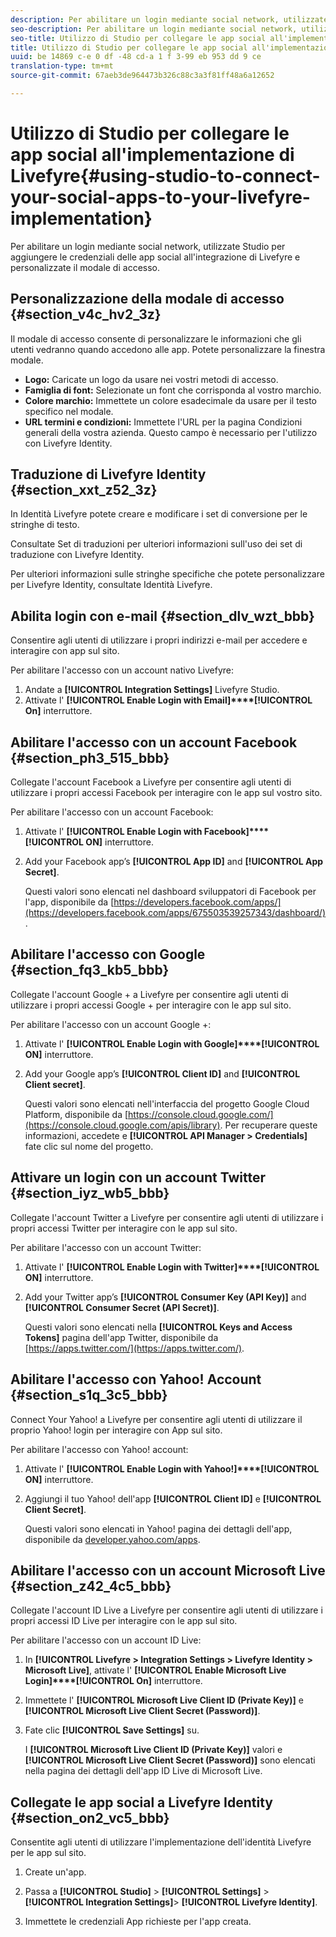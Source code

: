 ```yaml
---
description: Per abilitare un login mediante social network, utilizzate Studio per aggiungere le credenziali delle app social all'integrazione di Livefyre e personalizzate il modale di accesso.
seo-description: Per abilitare un login mediante social network, utilizzate Studio per aggiungere le credenziali delle app social all'integrazione di Livefyre e personalizzate il modale di accesso.
seo-title: Utilizzo di Studio per collegare le app social all'implementazione di Livefyre
title: Utilizzo di Studio per collegare le app social all'implementazione di Livefyre
uuid: be 14869 c-e 0 df -48 cd-a 1 f 3-99 eb 953 dd 9 ce
translation-type: tm+mt
source-git-commit: 67aeb3de964473b326c88c3a3f81ff48a6a12652

---
```



# Utilizzo di Studio per collegare le app social all&#39;implementazione di Livefyre{#using-studio-to-connect-your-social-apps-to-your-livefyre-implementation}

Per abilitare un login mediante social network, utilizzate Studio per aggiungere le credenziali delle app social all&#39;integrazione di Livefyre e personalizzate il modale di accesso.

## Personalizzazione della modale di accesso {#section_v4c_hv2_3z}

Il modale di accesso consente di personalizzare le informazioni che gli utenti vedranno quando accedono alle app. Potete personalizzare la finestra modale.

* **Logo:** Caricate un logo da usare nei vostri metodi di accesso.
* **Famiglia di font:** Selezionate un font che corrisponda al vostro marchio.
* **Colore marchio:** Immettete un colore esadecimale da usare per il testo specifico nel modale.
* **URL termini e condizioni:** Immettete l&#39;URL per la pagina Condizioni generali della vostra azienda. Questo campo è necessario per l&#39;utilizzo con Livefyre Identity.

## Traduzione di Livefyre Identity {#section_xxt_z52_3z}

In Identità Livefyre potete creare e modificare i set di conversione per le stringhe di testo.

Consultate Set di traduzioni per ulteriori informazioni sull&#39;uso dei set di traduzione con Livefyre Identity.

Per ulteriori informazioni sulle stringhe specifiche che potete personalizzare per Livefyre Identity, consultate Identità Livefyre.

## Abilita login con e-mail {#section_dlv_wzt_bbb}

Consentire agli utenti di utilizzare i propri indirizzi e-mail per accedere e interagire con app sul sito.

Per abilitare l&#39;accesso con un account nativo Livefyre:

1. Andate a **[!UICONTROL Integration Settings]** Livefyre Studio.
1. Attivate l&#39; **[!UICONTROL Enable Login with Email]****[!UICONTROL On]** interruttore.

## Abilitare l&#39;accesso con un account Facebook {#section_ph3_515_bbb}

Collegate l&#39;account Facebook a Livefyre per consentire agli utenti di utilizzare i propri accessi Facebook per interagire con le app sul vostro sito.

Per abilitare l&#39;accesso con un account Facebook:

1. Attivate l&#39; **[!UICONTROL Enable Login with Facebook]****[!UICONTROL ON]** interruttore.

1. Add your Facebook app’s **[!UICONTROL App ID]** and **[!UICONTROL App Secret]**.

   Questi valori sono elencati nel dashboard sviluppatori di Facebook per l&#39;app, disponibile da [https://developers.facebook.com/apps/](https://developers.facebook.com/apps/675503539257343/dashboard/).

## Abilitare l&#39;accesso con Google {#section_fq3_kb5_bbb}

Collegate l&#39;account Google + a Livefyre per consentire agli utenti di utilizzare i propri accessi Google + per interagire con le app sul sito.

Per abilitare l&#39;accesso con un account Google +:

1. Attivate l&#39; **[!UICONTROL Enable Login with Google]****[!UICONTROL ON]** interruttore.

1. Add your Google app’s **[!UICONTROL Client ID]** and **[!UICONTROL Client secret]**.

   Questi valori sono elencati nell&#39;interfaccia del progetto Google Cloud Platform, disponibile da [https://console.cloud.google.com/](https://console.cloud.google.com/apis/library). Per recuperare queste informazioni, accedete e **[!UICONTROL API Manager > Credentials]** fate clic sul nome del progetto.

## Attivare un login con un account Twitter {#section_iyz_wb5_bbb}

Collegate l&#39;account Twitter a Livefyre per consentire agli utenti di utilizzare i propri accessi Twitter per interagire con le app sul sito.

Per abilitare l&#39;accesso con un account Twitter:

1. Attivate l&#39; **[!UICONTROL Enable Login with Twitter]****[!UICONTROL ON]** interruttore.

1. Add your Twitter app’s **[!UICONTROL Consumer Key (API Key)]** and **[!UICONTROL Consumer Secret (API Secret)]**.

   Questi valori sono elencati nella **[!UICONTROL Keys and Access Tokens]** pagina dell&#39;app Twitter, disponibile da [https://apps.twitter.com/](https://apps.twitter.com/).

## Abilitare l&#39;accesso con Yahoo! Account {#section_s1q_3c5_bbb}

Connect Your Yahoo! a Livefyre per consentire agli utenti di utilizzare il proprio Yahoo! login per interagire con App sul sito.

Per abilitare l&#39;accesso con Yahoo! account:

1. Attivate l&#39; **[!UICONTROL Enable Login with Yahoo!]****[!UICONTROL ON]** interruttore.

1. Aggiungi il tuo Yahoo! dell&#39;app **[!UICONTROL Client ID]** e **[!UICONTROL Client Secret]**.

   Questi valori sono elencati in Yahoo! pagina dei dettagli dell&#39;app, disponibile da [developer.yahoo.com/apps](https://developer.yahoo.com/apps).

## Abilitare l&#39;accesso con un account Microsoft Live {#section_z42_4c5_bbb}

Collegate l&#39;account ID Live a Livefyre per consentire agli utenti di utilizzare i propri accessi ID Live per interagire con le app sul sito.

Per abilitare l&#39;accesso con un account ID Live:

1. In **[!UICONTROL Livefyre > Integration Settings > Livefyre Identity > Microsoft Live]**, attivate l&#39; **[!UICONTROL Enable Microsoft Live Login]****[!UICONTROL On]** interruttore.

1. Immettete l&#39; **[!UICONTROL Microsoft Live Client ID (Private Key)]** e **[!UICONTROL Microsoft Live Client Secret (Password)]**.

1. Fate clic **[!UICONTROL Save Settings]** su.

   I **[!UICONTROL Microsoft Live Client ID (Private Key)]** valori e **[!UICONTROL Microsoft Live Client Secret (Password)]** sono elencati nella pagina dei dettagli dell&#39;app ID Live di Microsoft Live.

## Collegate le app social a Livefyre Identity {#section_on2_vc5_bbb}

Consentite agli utenti di utilizzare l&#39;implementazione dell&#39;identità Livefyre per le app sul sito.

1. Create un&#39;app.
1. Passa a **[!UICONTROL Studio]** &gt; **[!UICONTROL Settings]** &gt; **[!UICONTROL Integration Settings]**&gt; **[!UICONTROL Livefyre Identity]**.

1. Immettete le credenziali App richieste per l&#39;app creata.
